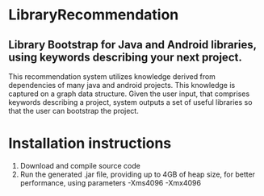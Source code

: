 # LibraryRecommendation

## Library Bootstrap for Java and Android libraries, using keywords describing your next project.

This recommendation system utilizes knowledge derived from dependencies of many java and android projects. 
This knowledge is captured on a graph data structure. Given the user input, that comprises keywords describing a project, 
system outputs a set of useful libraries so that the user can bootstrap the project.


# Installation instructions

1. Download and compile source code
2. Run the generated .jar file, providing up to 4GB of heap size, for better performance, using parameters -Xms4096 -Xmx4096

